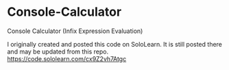 # Console-Calculator
Console Calculator (Infix Expression Evaluation)

I originally created and posted this code on SoloLearn. It is still posted there and may be updated from this repo.
https://code.sololearn.com/cx9Z2vh7Atgc
